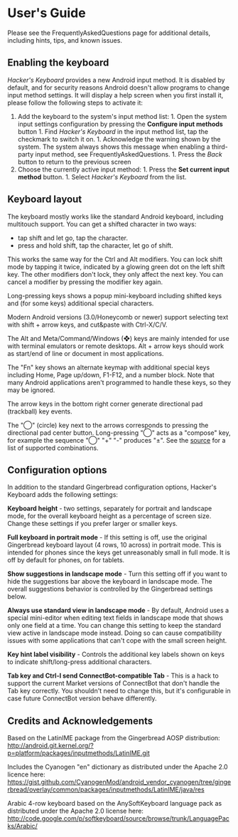 # User's Guide #

Please see the FrequentlyAskedQuestions page for additional details, including hints, tips, and known issues.

## Enabling the keyboard ##

_Hacker's Keyboard_ provides a new Android input method. It is disabled by default, and for security reasons Android doesn't allow programs to change input method settings. It will display a help screen when you first install it, please follow the following steps to activate it:

  1. Add the keyboard to the system's input method list:
    1. Open the system input settings configuration by pressing the **Configure input methods** button
    1. Find _Hacker's Keyboard_ in the input method list, tap the checkmark to switch it on.
    1. Acknowledge the warning shown by the system. The system always shows this message when enabling a third-party input method, see FrequentlyAskedQuestions.
    1. Press the _Back_ button to return to the previous screen
  1. Choose the currently active input method:
    1. Press the **Set current input method** button.
    1. Select <i>Hacker's Keyboard</i> from the list.

## Keyboard layout ##

The keyboard mostly works like the standard Android  keyboard, including multitouch support. You can get a shifted character in two ways:
  * tap shift and let go, tap the character.
  * press and hold shift, tap the character, let go of shift.

This works the same way for the Ctrl and Alt modifiers. You can lock shift mode by tapping it twice, indicated by a glowing green dot on the left shift key. The other modifiers don't lock, they only affect the next key. You can cancel a modifier by pressing the modifier key again.

Long-pressing keys shows a popup mini-keyboard including shifted keys and (for some keys) additional special characters.

Modern Android versions (3.0/Honeycomb or newer) support selecting text with shift + arrow keys, and cut&paste with Ctrl-X/C/V.

The Alt and Meta/Command/Windows (❖) keys are mainly intended for use with terminal emulators or remote desktops. Alt + arrow keys should work as start/end of line or document in most applications.

The "Fn" key shows an alternate keymap with additional special keys including Home, Page up/down, F1-F12, and a number block. Note that many Android applications aren't programmed to handle these keys, so they may be ignored.

The arrow keys in the bottom right corner generate directional pad (trackball) key events.

The "◯" (circle) key next to the arrows corresponds to pressing the directional pad center button. Long-pressing "◯" acts as a "compose" key, for example the sequence "◯" "+" "-" produces "±". See the [source](https://github.com/klausw/hackerskeyboard/blob/master/java/src/org/pocketworkstation/pckeyboard/ComposeSequence.java) for a list of supported combinations.

## Configuration options ##

In addition to the standard Gingerbread configuration options, Hacker's Keyboard adds the following settings:

**Keyboard height** - two settings, separately for portrait and landscape mode, for the overall keyboard height as a percentage of screen size. Change these settings if you prefer larger or smaller keys.

**Full keyboard in portrait mode** - If this setting is off, use the original Gingerbread keyboard layout (4 rows, 10 across) in portrait mode. This is intended for phones since the keys get unreasonably small in full mode. It is off by default for phones, on for tablets.

**Show suggestions in landscape mode** - Turn this setting off if you want to hide the suggestions bar above the keyboard in landscape mode. The overall suggestions behavior is controlled by the Gingerbread settings below.

**Always use standard view in landscape mode** - By default, Android uses a special mini-editor when editing text fields in landscape mode that shows only one field at a time. You can change this setting to keep the standard view active in landscape mode instead. Doing so can cause compatibility issues with some applications that can't cope with the small screen height.

**Key hint label visibility** - Controls the additional key labels shown on keys to indicate shift/long-press additional characters.

**Tab key and Ctrl-I send ConnectBot-compatible Tab** - This is a hack to support the current Market versions of ConnectBot that don't handle the Tab key correctly. You shouldn't need to change this, but it's configurable in case future ConnectBot version behave differently.

## Credits and Acknowledgements ##

Based on the LatinIME package from the Gingerbread AOSP distribution: http://android.git.kernel.org/?p=platform/packages/inputmethods/LatinIME.git

Includes the Cyanogen "en" dictionary as distributed under the Apache 2.0 licence here: https://gist.github.com/CyanogenMod/android_vendor_cyanogen/tree/gingerbread/overlay/common/packages/inputmethods/LatinIME/java/res

Arabic 4-row keyboard based on the AnySoftKeyboard language pack as distributed under the Apache 2.0 license here: http://code.google.com/p/softkeyboard/source/browse/trunk/LanguagePacks/Arabic/